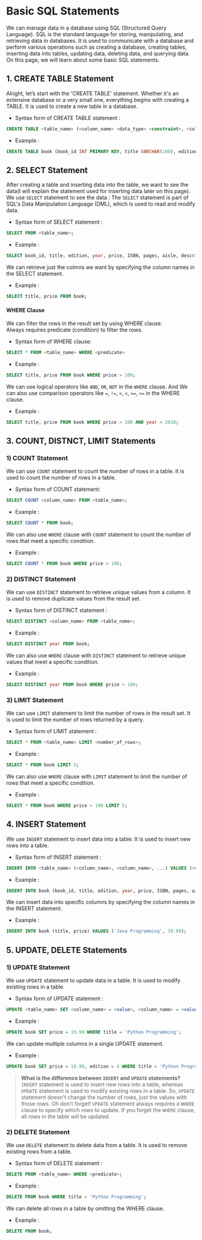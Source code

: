# Basic SQL Statements

We can manage data in a database using SQL (Structured Query Language). SQL is the standard language for storing, manipulating, and retrieving data in databases. It is used to communicate with a database and perform various operations such as creating a database, creating tables, inserting data into tables, updating data, deleting data, and querying data. On this page, we will learn about some basic SQL statements.

## 1. CREATE TABLE Statement
Alright, let’s start with the 'CREATE TABLE' statement. Whether it's an extensive database or a very small one, everything begins with creating a TABLE. It is used to create a new table in a database.    
* Syntax form of CREATE TABLE statement :    
```sql
CREATE TABLE <table_name> (<column_name> <data_type> <constraint>, <column_name> <data_type>     <constraint>, ...);    
```
* Example :    
```sql
CREATE TABLE book (book_id INT PRIMARY KEY, title VARCHAR(100), edition INT, year INT, price DECIMAL(5, 2), ISBN VARCHAR(20), pages INT, aisle VARCHAR(10), description TEXT);    
```

## 2. SELECT Statement
After creating a table and inserting data into the table, we want to see the data(I will explain the statement used for inserting data later on this page). 
We use `SELECT` statement to see the data : The `SELECT` statement is part of SQL's Data Manipulation Language (DML), which is used to read and modify data.
* Syntax form of SELECT statement :    
```sql
SELECT FROM <table_name>;
```
* Example :    
```sql
SELECT book_id, title, edition, year, price, ISBN, pages, aisle, description FROM book;    
```

We can retrieve just the colmns we want by specifying the column names in the SELECT statement.    
* Example :    
```sql
SELECT title, price FROM book;
```

#### WHERE Clause
We can filter the rows in the result set by using WHERE clause.    
Always requires predicate (condition) to filter the rows.    
* Syntax form of WHERE clause:    
```sql
SELECT * FROM <table_name> WHERE <predicate>
```

* Example :    
```sql
SELECT title, price FROM book WHERE price > 100;    
```

We can use logical operators like `AND`, `OR`, `NOT` in the `WHERE` clause. And We can also use comparison operators like `=`, `!=`, `>`, `<`, `>=`, `<=` in the WHERE clause.
* Example :    
```sql
SELECT title, price FROM book WHERE price > 100 AND year > 2010;
```

## 3. COUNT, DISTNCT, LIMIT Statements

### 1) COUNT Statement
We can use `COUNT` statement to count the number of rows in a table. It is used to count the number of rows in a table.
* Syntax form of COUNT statement:    
```sql
SELECT COUNT <column_name> FROM <table_name>;
```
* Example :    
```sql
SELECT COUNT * FROM book;    
```

We can also use `WHERE` clause with `COUNT` statement to count the number of rows that meet a specific condition.    
* Example :    
```sql
SELECT COUNT * FROM book WHERE price > 100;
```

### 2) DISTINCT Statement
We can use `DISTINCT` statement to retrieve unique values from a column.
It is used to remove duplicate values from the result set.
* Syntax form of DISTINCT statement :    
```sql
SELECT DISTINCT <column_name> FROM <table_name>;
```
* Example :    
```sql
SELECT DISTINCT year FROM book;    
```

We can also use `WHERE` clause with `DISTINCT` statement to retrieve unique values that meet a specific condition.    
* Example :    
```sql
SELECT DISTINCT year FROM book WHERE price > 100;
```

### 3) LIMIT Statement
We can use `LIMIT` statement to limit the number of rows in the result set.
It is used to limit the number of rows returned by a query.
* Syntax form of LIMIT statement :    
```sql
SELECT * FROM <table_name> LIMIT <number_of_rows>;
```
* Example :    
```sql
SELECT * FROM book LIMIT 5;    
```

We can also use `WHERE` clause with `LIMIT` statement to limit the number of rows that meet a specific condition.
* Example :    
```sql
SELECT * FROM book WHERE price > 100 LIMIT 5;
```

## 4. INSERT Statement
We use `INSERT` statement to insert data into a table.
It is used to insert new rows into a table.
* Syntax form of INSERT statement :    
```sql
INSERT INTO <table_name> (<column_name>, <column_name>, ...) VALUES (<value>, <value>, ...);
```
* Example :    
```sql
INSERT INTO book (book_id, title, edition, year, price, ISBN, pages, aisle, description) VALUES (1, Python Programming, 3, 2019, 29.99, '978-0-13-444432-1', 600, 'Programming', 'Learn Python Programming');
```

We can insert data into specific columns by specifying the column names in the INSERT statement.
* Example :    
```sql
INSERT INTO book (title, price) VALUES ('Java Programming', 39.99);
```

## 5. UPDATE, DELETE Statements

### 1) UPDATE Statement
We use `UPDATE` statement to update data in a table.
It is used to modify existing rows in a table.
* Syntax form of UPDATE statement :
```sql 
UPDATE <table_name> SET <column_name> = <value>, <column_name> = <value>, ... WHERE <predicate>;
```
* Example :    
```sql
UPDATE book SET price = 19.99 WHERE title = 'Python Programming';    
```

We can update multiple columns in a single UPDATE statement.
* Example :  
```sql  
UPDATE book SET price = 19.99, edition = 4 WHERE title = 'Python Programming';
```

> **What is the difference between `INSERT` and `UPDATE` statements?**    
> `INSERT` statement is used to insert new rows into a table, whereas `UPDATE` statement is used to modify existing rows in a table.
> So, `UPDATE` statement doesn't change the number of rows, just the values with those rows.
> Oh don't forget! `UPDATE` statement always requires a `WHERE` clause to specify which rows to update. If you forget the `WHERE` clause, all rows in the table will be updated.

### 2) DELETE Statement
We use `DELETE` statement to delete data from a table.
It is used to remove existing rows from a table.
* Syntax form of DELETE statement :    
```sql
DELETE FROM <table_name> WHERE <predicate>;
```
* Example :    
```sql
DELETE FROM book WHERE title = 'Python Programming';    
```

We can delete all rows in a table by omitting the WHERE clause.    
* Example :    
```sql
DELETE FROM book;
```
